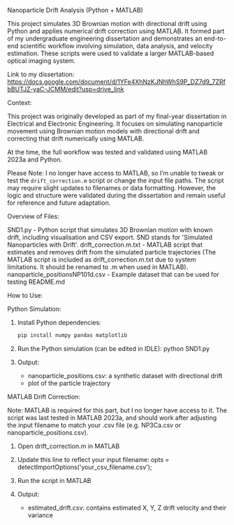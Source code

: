 Nanoparticle Drift Analysis (Python + MATLAB)

This project simulates 3D Brownian motion with directional drift using Python and applies numerical drift correction using MATLAB. It formed part of my undergraduate engineering dissertation and demonstrates an end-to-end scientific workflow involving simulation, data analysis, and velocity estimation. These scripts were used to validate a larger MATLAB-based optical imaging system.

Link to my dissertation: https://docs.google.com/document/d/1YFe4XhNzKJNhWhS9P_DZ7d9_7ZRfbBUTJZ-yaC-JCMM/edit?usp=drive_link

Context:

This project was originally developed as part of my final-year dissertation in Electrical and Electronic Engineering. It focuses on simulating nanoparticle movement using Brownian motion models with directional drift and correcting that drift numerically using MATLAB.

At the time, the full workflow was tested and validated using MATLAB 2023a and Python.

Please Note: I no longer have access to MATLAB, so I’m unable to tweak or test the `drift_correction.m` script or change the input file paths. The script may require slight updates to filenames or data formatting. However, the logic and structure were validated during the dissertation and remain useful for reference and future adaptation.


Overview of Files:

SND1.py - Python script that simulates 3D Brownian motion with known drift, including visualisation and CSV export. SND stands for 'Simulated Nanoparticles with Drift'.
drift_correction.m.txt - MATLAB script that estimates and removes drift from the simulated particle trajectories (The MATLAB script is included as drift_correction.m.txt due to system limitations. It should be renamed to .m when used in MATLAB).
nanoparticle_positionsNP101d.csv - Example dataset that can be used for testing
README.md


How to Use:

Python Simulation:

1. Install Python dependencies:
   ```bash
   pip install numpy pandas matplotlib

2. Run the Python simulation (can be edited in IDLE):
	python SND1.py

3. Output:
	- nanoparticle_positions.csv: a synthetic dataset with directional drift
	- plot of the particle trajectory

MATLAB Drift Correction:

Note: MATLAB is required for this part, but I no longer have access to it.
The script was last tested in MATLAB 2023a, and should work after adjusting the input filename to match your .csv file (e.g. NP3Ca.csv or nanoparticle_positions.csv).

1. Open drift_correction.m in MATLAB

2. Update this line to reflect your input filename:
	opts = detectImportOptions('your_csv_filename.csv');

3. Run the script in MATLAB

4. Output:
	- estimated_drift.csv: contains estimated X, Y, Z drift velocity and their variance


